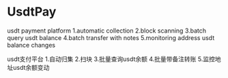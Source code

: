 # UsdtPay
usdt payment platform
1.automatic collection
2.block scanning
3.batch query usdt balance
4.batch transfer with notes
5.monitoring address usdt balance changes


usdt支付平台
1.自动归集
2.扫块
3.批量查询usdt余额
4.批量带备注转账
5.监控地址usdt余额变动
